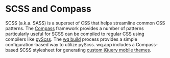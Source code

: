 SCSS and Compass
================

SCSS (a.k.a. SASS) is a superset of CSS that helps streamline common CSS patterns.
The [Compass] framework provides a number of patterns particularly useful for
SCSS can be compiled to regular CSS using compilers like [pyScss].
The [wq build] process provides a simple configuration-based way to utilize pyScss.
wq.app includes a Compass-based SCSS stylesheet for generating [custom jQuery mobile themes].

[Compass]: http://compass-style.org/
[pyScss]: https://github.com/Kronuz/pyScss
[wq build]: /docs/wq-build
[custom jQuery mobile themes]: /docs/jquery-mobile-scss-themes
